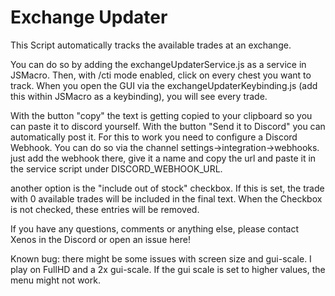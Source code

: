 # Exchange Updater

This Script automatically tracks the available trades at an exchange.

You can do so by adding the exchangeUpdaterService.js as a service in JSMacro.
Then, with /cti mode enabled, click on every chest you want to track.
When you open the GUI via the exchangeUpdaterKeybinding.js (add this within JSMacro as a keybinding), you will see
every trade.

With the button "copy" the text is getting copied to your clipboard so you can paste it to discord yourself.
With the button "Send it to Discord" you can automatically post it. For this to work you need to configure a Discord
Webhook. You can do so via the channel settings->integration->webhooks. just add the webhook there, give it a name and
copy the url and paste it in the service script under DISCORD_WEBHOOK_URL.

another option is the "include out of stock" checkbox. If this is set, the trade with 0 available trades will be
included in the final text. When the Checkbox is not checked, these entries will be removed.


If you have any questions, comments or anything else, please contact Xenos in the Discord or open an issue here!

Known bug: there might be some issues with screen size and gui-scale. I play on FullHD and a 2x gui-scale. If the
gui scale is set to higher values, the menu might not work.
